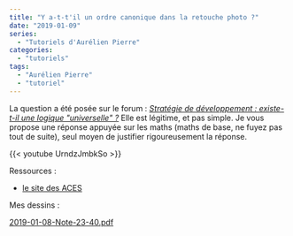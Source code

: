 ```yaml
---
title: "Y a-t-t'il un ordre canonique dans la retouche photo ?"
date: "2019-01-09"
series:
  - "Tutoriels d'Aurélien Pierre"
categories: 
  - "tutoriels"
tags: 
  - "Aurélien Pierre"
  - "tutoriel"
---
```


La question a été posée sur le forum : [_Stratégie de développement : existe-t-il une logique "universelle" ?_](https://darktable.fr/forum/showthread.php?tid=3176&pid=29009#pid29009) Elle est légitime, et pas simple. Je vous propose une réponse appuyée sur les maths (maths de base, ne fuyez pas tout de suite), seul moyen de justifier rigoureusement la réponse.

{{< youtube UrndzJmbkSo >}}

Ressources :

- [le site des ACES](https://acescentral.com/)

Mes dessins :

[2019-01-08-Note-23-40.pdf](/2019-01-08-Note-23-40.pdf)
